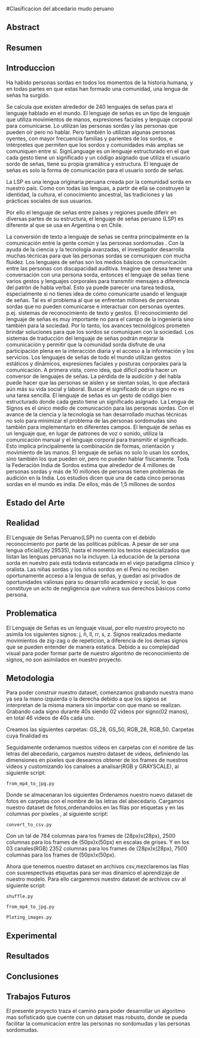 #Clasificacion del abcedario mudo peruano

Abstract
-----

Resumen
-----

Introduccion
-----

Ha habido personas sordas en todos los momentos de la historia humana, y en todas partes en que estas han formado una comunidad, una lengua de señas ha surgido.

Se calcula que existen alrededor de 240 lenguajes de señas para el lenguaje hablado en el mundo. El lenguaje de señas es un tipo de lenguaje que utiliza movimientos de manos, expresiones faciales y lenguaje corporal para comunicarse. Lo utilizan las personas sordas y las personas que pueden oír pero no hablar. Pero también lo utilizan algunas personas oyentes, con mayor frecuencia familias y parientes de los sordos, e intérpretes que permiten que los sordos y comunidades más amplias se comuniquen entre sí. SignLanguage es un lenguaje estructurado en el que cada gesto tiene un significado y un código asignado que utiliza el usuario sordo de señas, tiene su propia gramática y estructura. El lenguaje de señas es solo la forma de comunicación para el usuario sordo de señas.

La LSP es una lengua originaria peruana creada por la comunidad sorda en nuestro país. Como con todas las lenguas, a partir de ella se construyen la identidad, la cultura, el conocimiento ancestral, las tradiciones y las prácticas sociales de sus usuarios. 

Por ello el lenguaje de señas entre países y regiones puede diferir en diversas partes de su estructura, el lenguaje de señas peruano (LSP) es diferente al que se usa en Argentina o en Chile.





La conversión de texto a lenguaje de señas se centra principalmente en la comunicación entre la gente común y las personas sordomudas .  Con la ayuda de la ciencia y la tecnología avanzadas, el investigador desarrolla muchas técnicas para que las personas sordas se comuniquen con mucha fluidez. Los lenguajes de señas son los medios básicos de comunicación entre las personas con discapacidad auditiva. Imagine que desea tener una conversación con una persona sorda, entonces el lenguaje de señas tiene varios gestos y lenguajes corporales para transmitir mensajes a diferencia del patrón de habla verbal. Esto ya puede parecer una tarea tediosa, especialmente si no tienes idea de cómo comunicarte usando el lenguaje de señas. Tal es el problema al que se enfrentan millones de personas sordas que no pueden comunicarse e interactuar con personas oyentes. p.ej. sistemas de reconocimiento de texto y gestos. El reconocimiento del lenguaje de señas es muy importante no para el campo de la ingeniería sino también para la sociedad. Por lo tanto, los avances tecnológicos prometen brindar soluciones para que los sordos se comuniquen con la sociedad. Los sistemas de traducción del lenguaje de señas podrán mejorar la comunicación y permitir que la comunidad sorda disfrute de una participación plena en la interacción diaria y el acceso a la información y los servicios. Los lenguajes de señas de todo el mundo utilizan gestos estáticos y dinámicos, expresiones faciales y posturas corporales para la comunicación. A primera vista, como idea, qué difícil podría hacer un conversor de lenguajes de señas. La pérdida de la audición y del habla puede hacer que las personas se aíslen y se sientan solas, lo que afectará aún más su vida social y laboral. Buscar el significado de un signo no es una tarea sencilla. El lenguaje de señas es un gesto de código bien estructurado donde cada gesto tiene un significado asignado. La Lengua de Signos es el único medio de comunicación para las personas sordas. Con el avance de la ciencia y la tecnología se han desarrollado muchas técnicas no solo para minimizar el problema de las personas sordomudas sino también para implementarlo en diferentes campos. El lenguaje de señas es un lenguaje que, en lugar de patrones de voz o sonido, utiliza la comunicación manual y el lenguaje corporal para transmitir el significado. Esto implica principalmente la combinación de formas, orientación y movimiento de las manos. El lenguaje de señas no solo lo usan los sordos, sino también los que pueden oír, pero no pueden hablar físicamente. Toda la Federación India de Sordos estima que alrededor de 4 millones de personas sordas y más de 10 millones de personas tienen problemas de audición en la India. Los estudios dicen que una de cada cinco personas sordas en el mundo es india. De ellos, más de 1,5 millones de sordos


Estado del Arte
-----

Realidad
-----

El Lenguaje de Señas Peruano(LSP) no cuenta con el debido reconocimiento por parte de las políticas públicas. A pesar de ser una lengua oficial(Ley 29535), hasta el momento los textos especializados que listan las lenguas peruanas no la incluyen. 
La educación de la persona sorda en nuestro país está todavía estancada en el viejo paradigma clínico y oralista. Las niñas sordas y los niños sordos en el Perú no reciben oportunamente acceso a la lengua de señas, y quedan así privados de oportunidades valiosas para su desarrollo academico y social, lo que constituye un acto de negligencia que vulnera sus derechos básicos como persona.

Problematica
-----

El Lenguaje de Señas es un lenguaje visual, por ello nuestro proyecto no asimila los siguientes signos: j, ñ, ll, rr, s, z. Signos realizados mediante movimientos de zig-zag o de repeticion, a diferencia de los demas signos que se pueden entender de manera estatica. Debido a su complejidad visual para poder formar parte de nuestro algoritmo de reconocimiento de signos, no son asimilados en nuestro proyecto.   

Metodologia
-----

Para poder construir nuestro dataset, comenzamos grabando nuestra mano ya sea la mano izquierda o la derecha debido a que los signos se interpretan de la misma manera sin importar con que mano se realizan. Grabando cada signo durante 40s siendo 02 videos por signo(02 manos), en total 46 videos de 40s cada uno. 

Creamos las siguientes carpetas: GS_28, GS_50, RGB_28, RGB_50. Carpetas cuya finalidad es 

Seguidamente ordenamos nuestos videos en carpetas con el nombre de las letras del abecedario, cargamos nuestro dataset de videos, definiendo las dimensiones en pixeles que deseamos obtener de los frames de nuestros videos y customizando los canaloes a analisar(RGB y GRAYSCALE), al siguiente script:

```
from_mp4_to_jpg.py
```
Donde se almacenaran los siguientes 
Ordenamos nuestro nuevo dataset de fotos en carpetas con el nombre de las letras del abecedario. 
Cargamos nuestro dataset de fotos,ordenandolos en las filas por etiquetas y en las columnas por pixeles , al siguiente script:

```
convert_to_csv.py
```

Con un tal de 784 columnas para los frames de (28px)x(28px), 2500 columnas para los frames de (50px)x(50px) en escalas de grises. Y en los 03 canales(RGB) 2352 columnas para los frames de (28px)x(28px), 7500 columnas para los frames de (50px)x(50px).

Ahora que tenemos nuestro dataset en archivos csv,mezclaremos las filas con susrespectivas etiquetas para ser mas dinamico el aprendizaje de nuestro modelo.
Para ello cargaremos nuestro dataset de archivos csv al siguiente script:

```
shuffle.py
```


```
from_mp4_to_jpg.py
```
```
Ploting_images.py
```

Experimental
-----



Resultados
-----


Conclusiones
-----

Trabajos Futuros
-----

El presente proyecto traza el camino para poder desarrollar un algoritmo mas sofisticado que cuente con un dataset mas robusto, donde se pueda facilitar la comunicacion entre las personas no sordomudas y las personas sordomudas.
